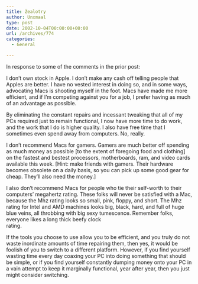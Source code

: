 ```yaml
---
title: Zealotry
author: Unxmaal
type: post
date: 2002-10-04T00:00:00+00:00
url: /archives/774
categories:
  - General

---
```

In response to some of the comments in the prior post:

I don&#8217;t own stock in Apple. I don&#8217;t make any cash off telling people that Apples are better. I have no vested interest in doing so, and in some ways, advocating Macs is shooting myself in the foot. Macs have made me more efficient, and if I&#8217;m competing against you for a job, I prefer having as much of an advantage as possible.

By eliminating the constant repairs and incessant tweaking that all of my PCs required just to remain functional, I now have more time to do work, and the work that I do is higher quality. I also have free time that I sometimes even spend away from computers. No, really.

I don&#8217;t recommend Macs for gamers. Gamers are much better off spending as much money as possible [to the extent of foregoing food and clothing] on the fastest and bestest processors, motherboards, ram, and video cards available this week. [Hint: make friends with gamers. Their hardware becomes obsolete on a daily basis, so you can pick up some good gear for cheap. They&#8217;ll also need the money.] 

I also don&#8217;t recommend Macs for people who tie their self-worth to their computers&#8217; megahertz rating. These folks will never be satisfied with a Mac, because the Mhz rating looks so small, pink, floppy, and short. The Mhz rating for Intel and AMD machines looks big, black, hard, and full of huge blue veins, all throbbing with big sexy tumescence. Remember folks, everyone likes a long thick beefy clock  
rating. 

If the tools you choose to use allow you to be efficient, and you truly do not waste inordinate amounts of time repairing them, then yes, it would be foolish of you to switch to a different platform. However, if you find yourself wasting time every day coaxing your PC into doing something that should be simple, or if you find yourself constantly dumping money onto your PC in a vain attempt to keep it marginally functional, year after year, then you just might consider switching.